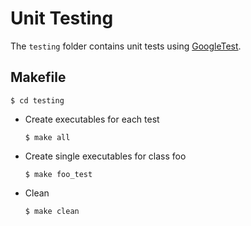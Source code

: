 # Unit Testing

The `testing` folder contains unit tests using [GoogleTest](https://google.github.io/googletest/primer.html).

## Makefile 
```
$ cd testing
```

- Create executables for each test 
    ```
    $ make all
    ```
- Create single executables for class foo
    ```
    $ make foo_test
    ```
- Clean
    ```
    $ make clean
    ```